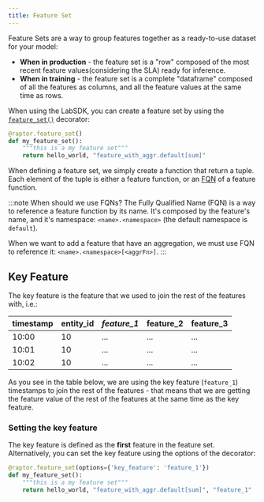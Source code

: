 ```yaml
---
title: Feature Set
---
```


Feature Sets are a way to group features together as a ready-to-use dataset for your model:

- **When in production** - the feature set is a "row" composed of the most recent feature values(considering the SLA)
  ready
  for inference.
- **When in training** - the feature set is a complete "dataframe" composed of all the features as columns, and all the
  feature values at the same time as rows.

When using the LabSDK, you can create a feature set by using
the [`feature_set()`](/docs/reference/labsdk/featureset.md) decorator:

```python showLineNumbers
@raptor.feature_set()
def my_feature_set():
    """this is a my feature set"""
    return hello_world, "feature_with_aggr.default[sum]"
```

When defining a feature set, we simply create a function that return a tuple.
Each element of the tuple is either a feature function, or an [FQN](/docs/reference/how-does-raptor-work/fqn) of a
feature function.

:::note When should we use FQNs?
The Fully Qualified Name (FQN) is a way to reference a feature function by its name.
It's composed by the feature's name, and it's namespace: `<name>.<namespace>` (the default namespace is `default`).

When we want to add a feature that have an aggregation, we must use FQN to reference it: `<name>.<namespace>[<aggrFn>]`.
:::

## Key Feature

The key feature is the feature that we used to join the rest of the features with, i.e.:

| timestamp | entity_id | *feature_1* | feature_2 | feature_3 |
|-----------|-----------|-------------|-----------|-----------|
| 10:00     | 10        | ...         | ...       | ...       |
| 10:01     | 10        | ...         | ...       | ...       |
| 10:02     | 10        | ...         | ...       | ...       |

As you see in the table below, we are using the key feature (`feature_1`) timestamps to join the rest of the features -
that means that we are getting the feature value of the rest of the features at the same time as the key feature.

### Setting the key feature

The key feature is defined as the **first** feature in the feature set. Alternatively, you can set the key feature using
the options of the decorator:

```python showLineNumbers
@raptor.feature_set(options={'key_feature': 'feature_1'})
def my_feature_set():
    """this is a my feature set"""
    return hello_world, "feature_with_aggr.default[sum]", "feature_1"
```
